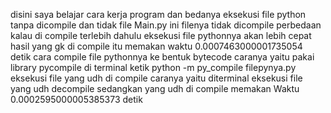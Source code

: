 disini saya belajar cara kerja program dan bedanya eksekusi file python tanpa dicompile dan tidak
file Main.py ini filenya tidak dicompile
perbedaan kalau di compile terlebih dahulu eksekusi file pythonnya akan lebih cepat
hasil yang gk di compile itu
memakan waktu 0.0007463000001735054 detik
cara compile file pythonnya ke bentuk bytecode caranya yaitu pakai library pycompile
di terminal ketik python -m py_compile filepynya.py
eksekusi file yang udh di compile caranya yaitu diterminal eksekusi file yang udh decompile
sedangkan yang udh di compile memakan Waktu 0.0002595000005385373 detik